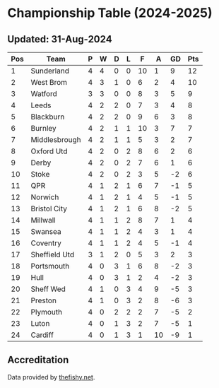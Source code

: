 # Championship Table (2024-2025)
## Updated: 31-Aug-2024

| Pos | Team | P | W | D | L | F | A | GD | Pts |
| --- | --- | --- | --- | --- | --- | --- | --- | --- | --- |
| 1 | Sunderland | 4 | 4 | 0 | 0 | 10 | 1 | 9 | 12 |
| 2 | West Brom | 4 | 3 | 1 | 0 | 6 | 2 | 4 | 10 |
| 3 | Watford | 3 | 3 | 0 | 0 | 8 | 3 | 5 | 9 |
| 4 | Leeds | 4 | 2 | 2 | 0 | 7 | 3 | 4 | 8 |
| 5 | Blackburn | 4 | 2 | 2 | 0 | 9 | 6 | 3 | 8 |
| 6 | Burnley | 4 | 2 | 1 | 1 | 10 | 3 | 7 | 7 |
| 7 | Middlesbrough | 4 | 2 | 1 | 1 | 5 | 3 | 2 | 7 |
| 8 | Oxford Utd | 4 | 2 | 0 | 2 | 8 | 6 | 2 | 6 |
| 9 | Derby | 4 | 2 | 0 | 2 | 7 | 6 | 1 | 6 |
| 10 | Stoke | 4 | 2 | 0 | 2 | 3 | 5 | -2 | 6 |
| 11 | QPR | 4 | 1 | 2 | 1 | 6 | 7 | -1 | 5 |
| 12 | Norwich | 4 | 1 | 2 | 1 | 4 | 5 | -1 | 5 |
| 13 | Bristol City | 4 | 1 | 2 | 1 | 6 | 8 | -2 | 5 |
| 14 | Millwall | 4 | 1 | 1 | 2 | 8 | 7 | 1 | 4 |
| 15 | Swansea | 4 | 1 | 1 | 2 | 4 | 3 | 1 | 4 |
| 16 | Coventry | 4 | 1 | 1 | 2 | 4 | 5 | -1 | 4 |
| 17 | Sheffield Utd | 3 | 1 | 2 | 0 | 5 | 3 | 2 | 3 |
| 18 | Portsmouth | 4 | 0 | 3 | 1 | 6 | 8 | -2 | 3 |
| 19 | Hull | 4 | 0 | 3 | 1 | 2 | 4 | -2 | 3 |
| 20 | Sheff Wed | 4 | 1 | 0 | 3 | 4 | 9 | -5 | 3 |
| 21 | Preston | 4 | 1 | 0 | 3 | 2 | 8 | -6 | 3 |
| 22 | Plymouth | 4 | 0 | 2 | 2 | 2 | 7 | -5 | 2 |
| 23 | Luton | 4 | 0 | 1 | 3 | 2 | 7 | -5 | 1 |
| 24 | Cardiff | 4 | 0 | 1 | 3 | 1 | 10 | -9 | 1 |

## Accreditation 

Data provided by [thefishy.net](https://www.thefishy.net/).